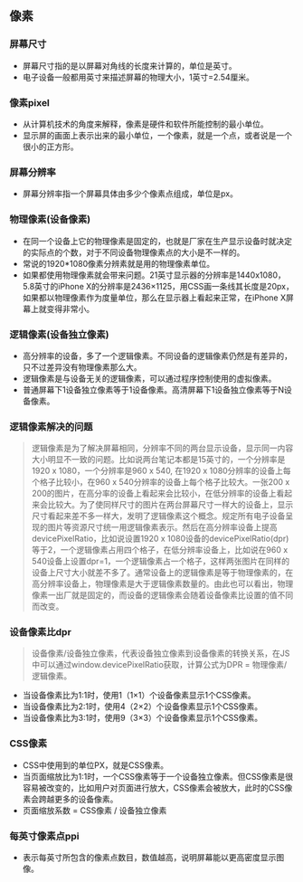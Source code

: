 ## 像素
### 屏幕尺寸
- 屏幕尺寸指的是以屏幕对角线的长度来计算的，单位是英寸。
- 电子设备一般都用英寸来描述屏幕的物理大小，1英寸=2.54厘米。
### 像素pixel
- 从计算机技术的角度来解释，像素是硬件和软件所能控制的最小单位。
- 显示屏的画面上表示出来的最小单位，一个像素，就是一个点，或者说是一个很小的正方形。
### 屏幕分辨率
- 屏幕分辨率指一个屏幕具体由多少个像素点组成，单位是px。
### 物理像素(设备像素)
- 在同一个设备上它的物理像素是固定的，也就是厂家在生产显示设备时就决定的实际点的个数，对于不同设备物理像素点的大小是不一样的。
- 常说的1920*1080像素分辨素就是用的物理像素单位。
- 如果都使用物理像素就会带来问题。21英寸显示器的分辨率是1440x1080，5.8英寸的iPhone X的分辨率是2436×1125，用CSS画一条线其长度是20px，如果都以物理像素作为度量单位，那么在显示器上看起来正常，在iPhone X屏幕上就变得非常小。
### 逻辑像素(设备独立像素)
- 高分辨率的设备，多了一个逻辑像素。不同设备的逻辑像素仍然是有差异的，只不过差异没有物理像素那么大。
- 逻辑像素是与设备无关的逻辑像素，可以通过程序控制使用的虚拟像素。
- 普通屏幕下1设备独立像素等于1设备像素。高清屏幕下1设备独立像素等于N设备像素。
### 逻辑像素解决的问题
> 逻辑像素是为了解决屏幕相同，分辨率不同的两台显示设备，显示同一内容大小明显不一致的问题。比如说两台笔记本都是15英寸的，一个分辨率是1920 x 1080，一个分辨率是960 x 540, 在1920 x 1080分辨率的设备上每个格子比较小，在960 x 540分辨率的设备上每个格子比较大。一张200 x 200的图片，在高分率的设备上看起来会比较小，在低分辨率的设备上看起来会比较大。为了使同样尺寸的图片在两台屏幕尺寸一样大的设备上，显示尺寸看起来差不多一样大，发明了逻辑像素这个概念。规定所有电子设备呈现的图片等资源尺寸统一用逻辑像素表示。然后在高分辨率设备上提高devicePixelRatio，比如说设置1920 x 1080设备的devicePixelRatio(dpr)等于2，一个逻辑像素占用四个格子，在低分辨率设备上，比如说在960 x 540设备上设置dpr=1，一个逻辑像素占一个格子，这样两张图片在同样的设备上尺寸大小就差不多了。通常设备上的逻辑像素是等于物理像素的，在高分辨率设备上，物理像素是大于逻辑像素数量的。由此也可以看出，物理像素一出厂就是固定的，而设备的逻辑像素会随着设备像素比设置的值不同而改变。

### 设备像素比dpr
> 设备像素/设备独立像素，代表设备独立像素到设备像素的转换关系，在JS中可以通过window.devicePixelRatio获取，计算公式为DPR = 物理像素/逻辑像素。

- 当设备像素比为1:1时，使用1（1×1）个设备像素显示1个CSS像素。
- 当设备像素比为2:1时，使用4（2×2）个设备像素显示1个CSS像素。
- 当设备像素比为3:1时，使用9（3×3）个设备像素显示1个CSS像素。
### CSS像素
- CSS中使用到的单位PX，就是CSS像素。
- 当页面缩放比为1:1时，一个CSS像素等于一个设备独立像素。但CSS像素是很容易被改变的，比如用户对页面进行放大，CSS像素会被放大，此时的CSS像素会跨越更多的设备像素。
- 页面缩放系数 = CSS像素 / 设备独立像素
### 每英寸像素点ppi
- 表示每英寸所包含的像素点数目，数值越高，说明屏幕能以更高密度显示图像。
